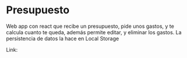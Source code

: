 # Presupuesto
Web app con react que recibe un presupuesto, pide unos gastos, y te calcula  cuanto te queda, además permite editar, y eliminar los gastos. La persistencia de datos la hace en Local Storage

Link: 
